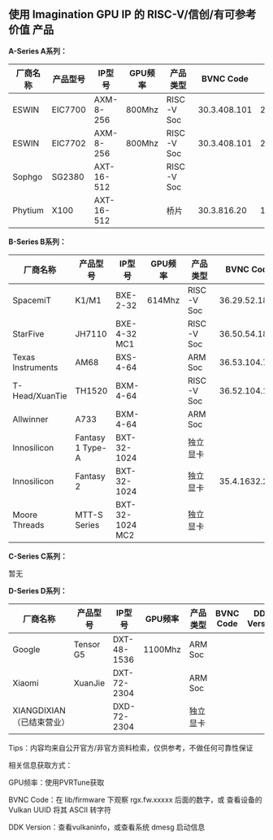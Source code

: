 ## 使用 Imagination GPU IP 的 RISC-V/信创/有可参考价值 产品



**A-Series A系列：**

| 厂商名称 | 产品型号 | IP型号     | GPU频率 | 产品类型   | BVNC Code    | DDK Version  |
| -------- | -------- | ---------- | ------- | ---------- | ------------ | ------------ |
| ESWIN    | EIC7700  | AXM-8-256  | 800Mhz  | RISC-V Soc | 30.3.408.101 | 24.2@6643903 |
| ESWIN    | EIC7702  | AXM-8-256  | 800Mhz  | RISC-V Soc | 30.3.408.101 | 24.2@6643903 |
| Sophgo   | SG2380   | AXT-16-512 |         | RISC-V Soc |              |              |
| Phytium  | X100     | AXT-16-512 |         | 桥片       | 30.3.816.20  | 1.16@6099580 |

**B-Series B系列：**

| 厂商名称          | 产品型号         | IP型号          | GPU频率 | 产品类型   | BVNC Code     | DDK Version  |
| ----------------- | ---------------- | --------------- | ------- | ---------- | ------------- | ------------ |
| SpacemiT          | K1/M1            | BXE-2-32        | 614Mhz  | RISC-V Soc | 36.29.52.182  | 24.2@6603887 |
| StarFive          | JH7110           | BXE-4-32 MC1    |         | RISC-V Soc | 36.50.54.182  | 1.19         |
| Texas Instruments | AM68             | BXS-4-64        |         | ARM Soc    | 36.53.104.796 | 24.2@6643903 |
| T-Head/XuanTie    | TH1520           | BXM-4-64        |         | RISC-V Soc | 36.52.104.182 | 1.17@6210866 |
| Allwinner         | A733             | BXM-4-64        |         | ARM Soc    |               | 24.1         |
| Innosilicon       | Fantasy 1 Type-A | BXT-32-1024     |         | 独立显卡   |               |              |
| Innosilicon       | Fantasy 2        | BXT-32-1024     |         | 独立显卡   | 35.4.1632.23  |              |
| Moore Threads     | MTT-S Series     | BXT-32-1024 MC2 |         | 独立显卡   |               |              |

**C-Series C系列：**

暂无

**D-Series D系列：**

| 厂商名称                  | 产品型号  | IP型号      | GPU频率 | 产品类型 | BVNC Code | DDK Version |
| ------------------------- | --------- | ----------- | ------- | -------- | --------- | ----------- |
| Google                    | Tensor G5 | DXT-48-1536 | 1100Mhz | ARM Soc  |           |             |
| Xiaomi                    | XuanJie   | DXT-72-2304 |         | ARM Soc  |           |             |
| XIANGDIXIAN（已结束营业） |           | DXD-72-2304 |         | 独立显卡 |           |             |





Tips：内容均来自公开官方/非官方资料检索，仅供参考，不做任何可靠性保证



相关信息获取方式：

GPU频率：使用PVRTune获取

BVNC Code：在 lib/firmware 下观察 rgx.fw.xxxxx 后面的数字，或 查看设备的 Vulkan UUID 将其 ASCII 转字符

DDK Version：查看vulkaninfo，或查看系统 dmesg 启动信息

